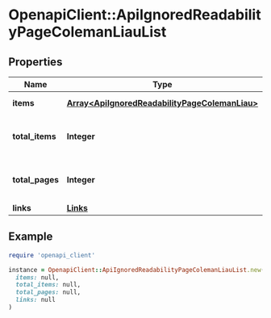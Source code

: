 # OpenapiClient::ApiIgnoredReadabilityPageColemanLiauList

## Properties

| Name | Type | Description | Notes |
| ---- | ---- | ----------- | ----- |
| **items** | [**Array&lt;ApiIgnoredReadabilityPageColemanLiau&gt;**](ApiIgnoredReadabilityPageColemanLiau.md) | Set of items. |  |
| **total_items** | **Integer** | Total number of items in result set. |  |
| **total_pages** | **Integer** | Total number of pages in result set. |  |
| **links** | [**Links**](Links.md) |  | [optional] |

## Example

```ruby
require 'openapi_client'

instance = OpenapiClient::ApiIgnoredReadabilityPageColemanLiauList.new(
  items: null,
  total_items: null,
  total_pages: null,
  links: null
)
```

